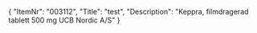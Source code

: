{
  "ItemNr": "003112",
  "Title": "test",
  "Description": "Keppra, filmdragerad tablett 500 mg UCB Nordic A/S"
}